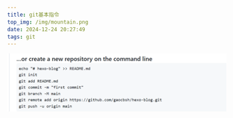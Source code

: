 ```yaml
---
title: git基本指令
top_img: /img/mountain.png
date: 2024-12-24 20:27:49
tags: git
---
```


![alt text](image.png)